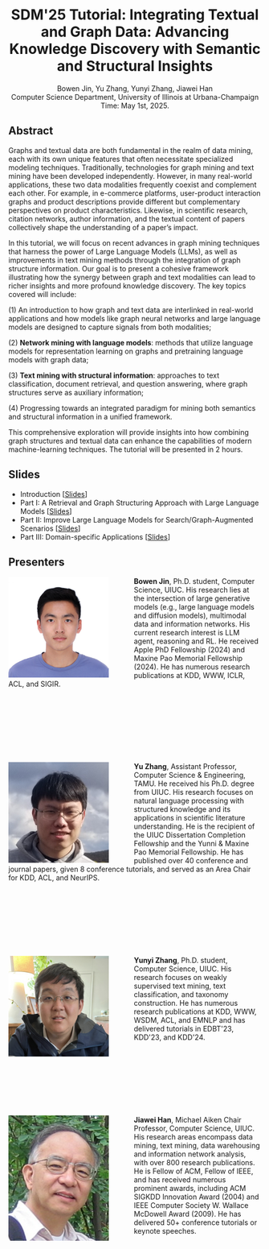 <!-- ---
permalink: /wsdm24-tutorial/
author_profile: true
--- -->

<center>
<h1>
SDM'25 Tutorial: Integrating Textual and Graph Data: Advancing Knowledge Discovery with Semantic and Structural Insights
</h1>
Bowen Jin, Yu Zhang, Yunyi Zhang, Jiawei Han<br/>
Computer Science Department, University of Illinois at Urbana-Champaign<br/>
<!-- Time: Aug 9, 2023 10:00 AM - 1:00 PM (PDT) -->
Time: May 1st, 2025.
</center>

## Abstract

Graphs and textual data are both fundamental in the realm of data mining, each with its own unique features that often necessitate specialized modeling techniques. Traditionally, technologies for graph mining and text mining have been developed independently. However, in many real-world applications, these two data modalities frequently coexist and complement each other. For example, in e-commerce platforms, user-product interaction graphs and product descriptions provide different but complementary perspectives on product characteristics. Likewise, in scientific research, citation networks, author information, and the textual content of papers collectively shape the understanding of a paper’s impact.

In this tutorial, we will focus on recent advances in graph mining techniques that harness the power of Large Language Models (LLMs), as well as improvements in text mining methods through the integration of graph structure information. Our goal is to present a cohesive framework illustrating how the synergy between graph and text modalities can lead to richer insights and more profound knowledge discovery. The key topics covered will include:

(1) An introduction to how graph and text data are interlinked in real-world applications and how models like graph neural networks and large language models are designed to capture signals from both modalities;

(2) **Network mining with language models**: methods that utilize language models for representation learning on graphs and pretraining language models with graph data;

(3) **Text mining with structural information**: approaches to text classification, document retrieval, and question answering, where graph structures serve as auxiliary information;

(4) Progressing towards an integrated paradigm for mining both semantics and structural information in a unified framework.

This comprehensive exploration will provide insights into how combining graph structures and textual data can enhance the capabilities of modern machine-learning techniques.
The tutorial will be presented in 2 hours. 



## Slides

* Introduction \[[Slides](sdm25/Part0.pdf)\]
* Part I: A Retrieval and Graph Structuring Approach with Large Language Models \[[Slides](sdm25/Part1.pdf)\]
* Part II: Improve Large Language Models for Search/Graph-Augmented Scenarios \[[Slides](sdm25/Part2.pdf)\]
* Part III: Domain-specific Applications \[[Slides](sdm25/Part3.pdf)\]

## Presenters

<img align="left" img src="/img/portrait.jpg" alt="Bowen Jin" style="width: 200px;margin-right:50px;"/>**Bowen Jin**, Ph.D. student, Computer Science, UIUC. His research lies at the intersection of large generative models (e.g., large language models and diffusion models), multimodal data and information networks. His current research interest is LLM agent, reasoning and RL. He received Apple PhD Fellowship (2024) and Maxine Pao Memorial Fellowship (2024). He has numerous research publications at KDD, WWW, ICLR, ACL, and SIGIR.

<br/>
<br/>
<br/>
<br/>
<br/>
<br/>
<br/>

<img align="left" img src="/img/Yu_Zhang.png" alt="Yu Zhang" style="width: 200px;margin-right:50px;"/>**Yu Zhang**, Assistant Professor, Computer Science & Engineering, TAMU. He received his Ph.D. degree from UIUC. His research focuses on natural language processing with structured knowledge and its applications in scientific literature understanding. He is the recipient of the UIUC Dissertation Completion Fellowship and the Yunni & Maxine Pao Memorial Fellowship. He has published over 40 conference and journal papers, given 8 conference tutorials, and served as an Area Chair for KDD, ACL, and NeurIPS.


<br/>
<br/>
<br/>
<br/>
<br/>
<br/>
<br/>

<img align="left" img src="/img/Yunyi_Zhang.jpeg" alt="Yunyi Zhang" style="width: 200px;margin-right:50px;"/>**Yunyi Zhang**, Ph.D. student, Computer Science, UIUC. 
His research focuses on weakly supervised text mining, text classification, and taxonomy construction. He has numerous research publications at KDD, WWW, WSDM, ACL, and EMNLP and has delivered tutorials in EDBT'23, KDD'23, and KDD'24.


<br/>
<br/>
<br/>
<br/>
<br/>
<br/>
<br/>

<img align="left" img src="/img/Jiawei_Han.jpg" alt="Jiawei Han" style="width: 200px;margin-right:50px;"/>**Jiawei Han**, Michael Aiken Chair Professor, Computer Science, UIUC. His research areas encompass data mining, text mining, data warehousing and information network analysis, with over 800 research publications. He is Fellow of ACM, Fellow of IEEE, and has received numerous prominent awards, including ACM SIGKDD Innovation Award (2004) and IEEE Computer Society W. Wallace McDowell Award (2009). He has delivered 50+ conference tutorials or keynote speeches.
